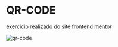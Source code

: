 # QR-CODE
 exercicio realizado do site frontend mentor

![qr-code](https://user-images.githubusercontent.com/104375874/168319057-b935f127-b43f-47af-828f-ec3be1960042.png)
